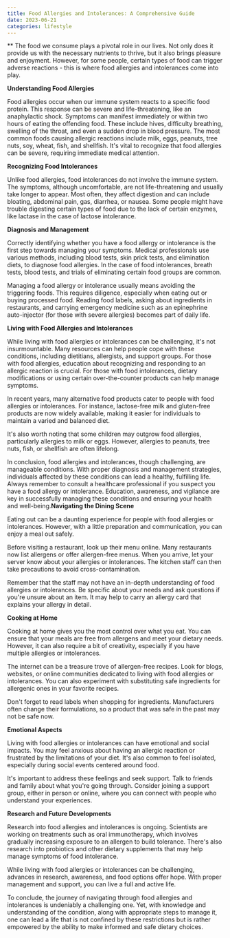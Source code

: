 ```yaml
---
title: Food Allergies and Intolerances: A Comprehensive Guide
date: 2023-06-21
categories: lifestyle
---
```


**
The food we consume plays a pivotal role in our lives. Not only does it provide us with the necessary nutrients to thrive, but it also brings pleasure and enjoyment. However, for some people, certain types of food can trigger adverse reactions - this is where food allergies and intolerances come into play.

**Understanding Food Allergies**

Food allergies occur when our immune system reacts to a specific food protein. This response can be severe and life-threatening, like an anaphylactic shock. Symptoms can manifest immediately or within two hours of eating the offending food. These include hives, difficulty breathing, swelling of the throat, and even a sudden drop in blood pressure. The most common foods causing allergic reactions include milk, eggs, peanuts, tree nuts, soy, wheat, fish, and shellfish. It's vital to recognize that food allergies can be severe, requiring immediate medical attention.

**Recognizing Food Intolerances**

Unlike food allergies, food intolerances do not involve the immune system. The symptoms, although uncomfortable, are not life-threatening and usually take longer to appear. Most often, they affect digestion and can include bloating, abdominal pain, gas, diarrhea, or nausea. Some people might have trouble digesting certain types of food due to the lack of certain enzymes, like lactase in the case of lactose intolerance.

**Diagnosis and Management**

Correctly identifying whether you have a food allergy or intolerance is the first step towards managing your symptoms. Medical professionals use various methods, including blood tests, skin prick tests, and elimination diets, to diagnose food allergies. In the case of food intolerances, breath tests, blood tests, and trials of eliminating certain food groups are common.

Managing a food allergy or intolerance usually means avoiding the triggering foods. This requires diligence, especially when eating out or buying processed food. Reading food labels, asking about ingredients in restaurants, and carrying emergency medicine such as an epinephrine auto-injector (for those with severe allergies) becomes part of daily life.

**Living with Food Allergies and Intolerances**

While living with food allergies or intolerances can be challenging, it's not insurmountable. Many resources can help people cope with these conditions, including dietitians, allergists, and support groups. For those with food allergies, education about recognizing and responding to an allergic reaction is crucial. For those with food intolerances, dietary modifications or using certain over-the-counter products can help manage symptoms.

In recent years, many alternative food products cater to people with food allergies or intolerances. For instance, lactose-free milk and gluten-free products are now widely available, making it easier for individuals to maintain a varied and balanced diet.

It's also worth noting that some children may outgrow food allergies, particularly allergies to milk or eggs. However, allergies to peanuts, tree nuts, fish, or shellfish are often lifelong.

In conclusion, food allergies and intolerances, though challenging, are manageable conditions. With proper diagnosis and management strategies, individuals affected by these conditions can lead a healthy, fulfilling life. Always remember to consult a healthcare professional if you suspect you have a food allergy or intolerance. Education, awareness, and vigilance are key in successfully managing these conditions and ensuring your health and well-being.**Navigating the Dining Scene**

Eating out can be a daunting experience for people with food allergies or intolerances. However, with a little preparation and communication, you can enjoy a meal out safely.

Before visiting a restaurant, look up their menu online. Many restaurants now list allergens or offer allergen-free menus. When you arrive, let your server know about your allergies or intolerances. The kitchen staff can then take precautions to avoid cross-contamination.

Remember that the staff may not have an in-depth understanding of food allergies or intolerances. Be specific about your needs and ask questions if you're unsure about an item. It may help to carry an allergy card that explains your allergy in detail.

**Cooking at Home**

Cooking at home gives you the most control over what you eat. You can ensure that your meals are free from allergens and meet your dietary needs. However, it can also require a bit of creativity, especially if you have multiple allergies or intolerances.

The internet can be a treasure trove of allergen-free recipes. Look for blogs, websites, or online communities dedicated to living with food allergies or intolerances. You can also experiment with substituting safe ingredients for allergenic ones in your favorite recipes.

Don't forget to read labels when shopping for ingredients. Manufacturers often change their formulations, so a product that was safe in the past may not be safe now.

**Emotional Aspects**

Living with food allergies or intolerances can have emotional and social impacts. You may feel anxious about having an allergic reaction or frustrated by the limitations of your diet. It's also common to feel isolated, especially during social events centered around food.

It's important to address these feelings and seek support. Talk to friends and family about what you're going through. Consider joining a support group, either in person or online, where you can connect with people who understand your experiences.

**Research and Future Developments**

Research into food allergies and intolerances is ongoing. Scientists are working on treatments such as oral immunotherapy, which involves gradually increasing exposure to an allergen to build tolerance. There's also research into probiotics and other dietary supplements that may help manage symptoms of food intolerance.

While living with food allergies or intolerances can be challenging, advances in research, awareness, and food options offer hope. With proper management and support, you can live a full and active life.

To conclude, the journey of navigating through food allergies and intolerances is undeniably a challenging one. Yet, with knowledge and understanding of the condition, along with appropriate steps to manage it, one can lead a life that is not confined by these restrictions but is rather empowered by the ability to make informed and safe dietary choices.